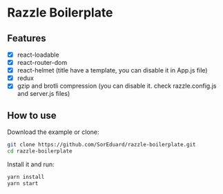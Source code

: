 # Razzle Boilerplate

## Features

- [x] react-loadable
- [x] react-router-dom
- [x] react-helmet (title have a template, you can disable it in App.js file)
- [x] redux
- [x] gzip and brotli compression (you can disable it. check razzle.config.js and server.js files)

## How to use

Download the example or clone:

```bash
git clone https://github.com/SorEduard/razzle-boilerplate.git
cd razzle-boilerplate
```

Install it and run:

```bash
yarn install
yarn start
```
